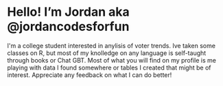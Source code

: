  # Hello! I’m Jordan aka @jordancodesforfun
 I'm a college student interested in anylisis of voter trends. Ive taken some classes on R, but most of my
   knolledge on any language is self-taught through books or Chat GBT. Most of what you will find on my profile
   is me playing with data I found somewhere or tables I created that might be of interest. Appreciate any feedback
   on what I can do better!

<!---
jordancodesforfun/jordancodesforfun is a ✨ special ✨ repository because its `README.md` (this file) appears on your GitHub profile.
You can click the Preview link to take a look at your changes.
--->

